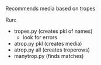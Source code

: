 Recommends media based on tropes

Run:
- tropes.py (creates pkl of names)
  - look for errors
- atrop.py pkl (creates media)
- atrop.py all (creates troperows)
- manytrop.py (finds matches)
